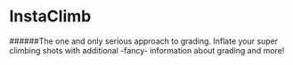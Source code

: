 InstaClimb
==========

######The one and only serious approach to grading.
Inflate your super climbing shots with additional -fancy- information about grading and more!
